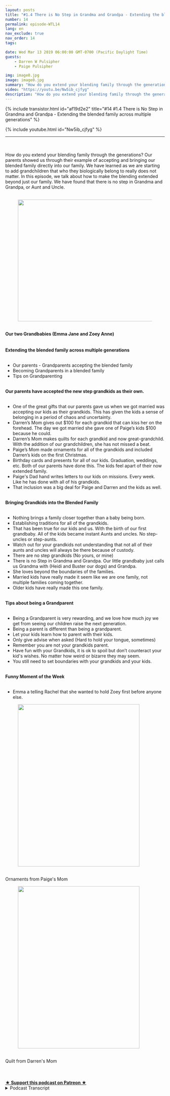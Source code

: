 ```yaml
---
layout: posts
title: "#1.4 There is No Step in Grandma and Grandpa - Extending the blended family across multiple generations"
number: 14
permalink: episode-WTL14
lang: en
nav_exclude: true
nav_order: 14
tags:

date: Wed Mar 13 2019 06:00:00 GMT-0700 (Pacific Daylight Time)
guests:
    - Darren W Pulsipher
    - Paige Pulsipher

img: image0.jpg
image: image0.jpg
summary: "How do you extend your blending family through the generations? Our parents showed us through their example of accepting and bringing our blended family directly into our family. We have learned as we are starting to add grandchildren that who they biologically belong to really does not matter. In this episode, we talk about how to make the blending extended beyond just our family. We have found that there is no step in Grandma and Grandpa, or Aunt and Uncle."
video: "https://youtu.be/Nw5ib_cjfyg"
description: "How do you extend your blending family through the generations? Our parents showed us through their example of accepting and bringing our blended family directly into our family. We have learned as we are starting to add grandchildren that who they biologically belong to really does not matter. In this episode, we talk about how to make the blending extended beyond just our family. We have found that there is no step in Grandma and Grandpa, or Aunt and Uncle."
---
```


<div>
{% include transistor.html id="af19d2e2" title="#14 #1.4 There is No Step in Grandma and Grandpa - Extending the blended family across multiple generations" %}

{% include youtube.html id="Nw5ib_cjfyg" %}
</div>

---

<html><head></head><body><div><br><br></div><div>How do you extend your blending family through the generations? Our parents showed us through their example of accepting and bringing our blended family directly into our family. We have learned as we are starting to add grandchildren that who they biologically belong to really does not matter. In this episode, we talk about how to make the blending extended beyond just our family. We have found that there is no step in Grandma and Grandpa, or Aunt and Uncle.</div><div><br><figure data-trix-attachment="{&quot;contentType&quot;:&quot;image&quot;,&quot;height&quot;:384,&quot;url&quot;:&quot;https://lh3.googleusercontent.com/-HDWl0mD6h2o/XIf4-YcUGrI/AAAAAAABUVk/b_BTCsEfE7Ukw_cRM1lpjd7-a7oIlpETwCK8BGAs/s512/2019-03-12.jpg&quot;,&quot;width&quot;:512}" data-trix-content-type="image" class="attachment attachment--preview"><img src="./image0.jpg" width="512" height="384"><figcaption class="attachment__caption"></figcaption></figure><br><strong>Our two Grandbabies (Emma Jane and Zoey Anne)<br></strong><br></div><div><strong><br>Extending the blended family across multiple generations<br></strong><br></div><ul><li>Our parents - Grandparents accepting the blended family</li><li>Becoming Grandparents in a blended family</li><li>Tips on Grandparenting</li></ul><div><strong><br>Our parents have accepted the new step grandkids as their own.<br></strong><br></div><ul><li>One of the great gifts that our parents gave us when we got married was accepting our kids as their grandkids. This has given the kids a sense of belonging in a period of chaos and uncertainty.</li><li>Darren’s Mom gives out $100 for each grandkid that can kiss her on the forehead. The day we got married she gave one of Paige’s kids $100 because he could.</li><li>Darren’s Mom makes quilts for each grandkid and now great-grandchild. With the addition of our grandchildren, she has not missed a beat.</li><li>Paige’s Mom made ornaments for all of the grandkids and included Darren’s kids on the first Christmas.</li><li>Birthday cards and presents for all of our kids. Graduation, weddings, etc. Both of our parents have done this. The kids feel apart of their now extended family.</li><li>Paige's Dad hand writes letters to our kids on missions. Every week. Like he has done with all of his grandkids.</li><li>That inclusion was a big deal for Paige and Darren and the kids as well.</li></ul><div><strong><br>Bringing Grandkids into the Blended Family<br></strong><br></div><ul><li>Nothing brings a family closer together than a baby being born.</li><li>Establishing traditions for all of the grandkids.</li><li>That has been true for our kids and us. With the birth of our first grandbaby. All of the kids became instant Aunts and uncles. No step-uncles or step-aunts.</li><li>Watch out for your grandkids not understanding that not all of their aunts and uncles will always be there because of custody.</li><li>There are no step grandkids (No yours, or mine)</li><li>There is no Step in Grandma and Grandpa. Our little grandbaby just calls us Grandma with (Heidi and Buster our dogs) and Grandpa.</li><li>She loves beyond the boundaries of the families.</li><li>Married kids have really made it seem like we are one family, not multiple families coming together.&nbsp;</li><li>Older kids have really made this one family.</li></ul><div><strong><br>Tips about being a Grandparent<br></strong><br></div><ul><li>Being a Grandparent is very rewarding, and we love how much joy we get from seeing our children raise the next generation.</li><li>Being a parent is different than being a grandparent.</li><li>Let your kids learn how to parent with their kids.</li><li>Only give advise when asked (Hard to hold your tongue, sometimes)</li><li>Remember you are not your grandkids parent.</li><li>Have fun with your Grandkids, it is ok to spoil but don’t counteract your kid's wishes. No matter how weird or bizarre they may seem.</li><li>You still need to set boundaries with your grandkids and your kids.</li></ul><div><strong><br>Funny Moment of the Week<br></strong><br></div><ul><li>Emma a telling Rachel that she wanted to hold Zoey first before anyone else.</li></ul><div><figure data-trix-attachment="{&quot;contentType&quot;:&quot;image&quot;,&quot;height&quot;:512,&quot;url&quot;:&quot;https://lh3.googleusercontent.com/-U4dqtsqNy8A/XIfzynZNwwI/AAAAAAABUVI/vnYS1mqjm6gNij6-SjE0VX7pzfjYbfzFACK8BGAs/s512/2019-03-12.jpg&quot;,&quot;width&quot;:384}" data-trix-content-type="image" class="attachment attachment--preview"><img src="./image1.jpg" width="384" height="512"><figcaption class="attachment__caption"></figcaption></figure><br>Ornaments from Paige's Mom</div><div><figure data-trix-attachment="{&quot;contentType&quot;:&quot;image&quot;,&quot;height&quot;:512,&quot;url&quot;:&quot;https://lh3.googleusercontent.com/-vfZCo8DIND0/XIfypLVd5wI/AAAAAAABUU0/Uyj8QscTFxohzS_zLoaLu6k74YPVc7SIACK8BGAs/s512/2019-03-12.jpg&quot;,&quot;width&quot;:384}" data-trix-content-type="image" class="attachment attachment--preview"><img src="./image2.jpg" width="384" height="512"><figcaption class="attachment__caption"></figcaption></figure><br>Quilt from Darren's Mom<br><br><br>&nbsp;</div>
<strong>
  <a href="https://www.patreon.com/wheresthelemonade" target="_donate" rel="payment" title="★ Support this podcast on Patreon ★">★ Support this podcast on Patreon ★</a>
</strong></body></html>

<details>
<summary> Podcast Transcript </summary>

<p></p>

</details>
